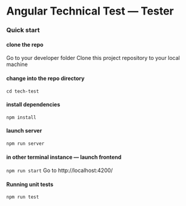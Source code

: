 # Angular Technical Test — Tester

### Quick start
#### clone the repo
Go to your developer folder
Clone this project repository to your local machine

#### change into the repo directory
`cd tech-test`

#### install dependencies
`npm install`

#### launch server 
`npm run server`                   

#### in other terminal instance — launch frontend
`npm run start`
Go to http://localhost:4200/

#### Running unit tests
`npm run test`

